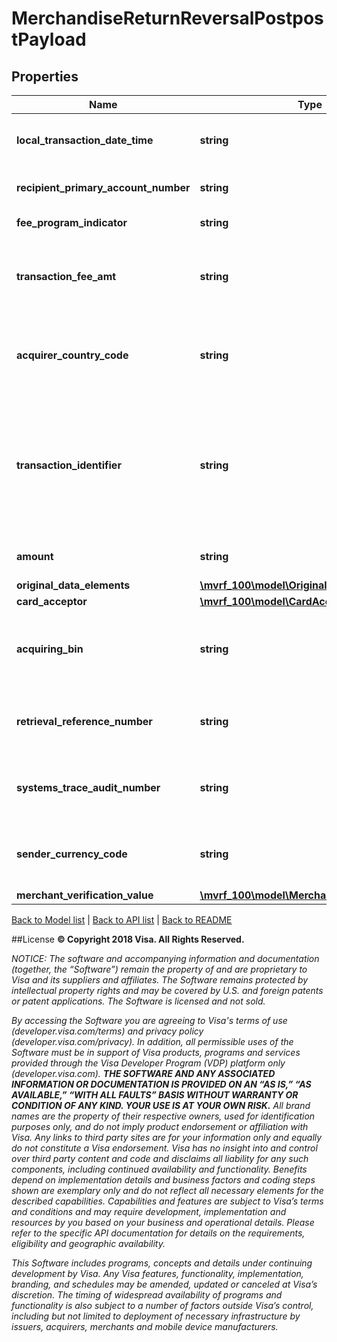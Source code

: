 # MerchandiseReturnReversalPostpostPayload

## Properties
Name | Type | Description | Notes
------------ | ------------- | ------------- | -------------
**local_transaction_date_time** | **string** | This should be +/- 3 days from the current date.&lt;br&gt;&lt;br&gt;The date is in yyyy-mm-ddThh:mm:ss format | 
**recipient_primary_account_number** | **string** | Populate with Consumer PAN used in the refund transaction. | 
**fee_program_indicator** | **string** | Originators can leave this field blank. | [optional] 
**transaction_fee_amt** | **string** | Prefix ‘D’Originators are required to populate convenience fee amount in this field to be returned, if presented in the original refund message. | [optional] 
**acquirer_country_code** | **string** | Use a 3-digit numeric country code for the country. This must match the information provided during program enrollment. | 
**transaction_identifier** | **string** | &lt;b&gt;Conditional.&lt;/b&gt; If originator submits merchant payment transaction using MerchantPushPayments API, they should submit the same value of transactionIdentifier in API request.  Otherwise, do not use this field in the API request. | 
**amount** | **string** | The amount must match the original refund transaction. | 
**original_data_elements** | [**\mvrf_100\model\OriginalDataElements**](OriginalDataElements.md) |  | 
**card_acceptor** | [**\mvrf_100\model\CardAcceptor**](CardAcceptor.md) |  | 
**acquiring_bin** | **string** | This BIN number identifies the originator of refund transaction. This information must match the BIN provided during enrollment. | 
**retrieval_reference_number** | **string** | Numeric only. This value must match the retrievalReferenceNumber previously sent in the original refund transaction. | 
**systems_trace_audit_number** | **string** | Numeric only. This value must match with the systemsTraceAuditNumber previously sent in the original refund transaction. | 
**sender_currency_code** | **string** | The code in this field must always reflect the currency previously sent in the original refund transaction. | 
**merchant_verification_value** | [**\mvrf_100\model\MerchantVerificationValue**](MerchantVerificationValue.md) |  | [optional] 

[Back to Model list](../../README.md#documentation-for-models)   |   [Back to API list](../../README.md#documentation-for-api-endpoints)   |   [Back to README](../../README.md)



##License
**© Copyright 2018 Visa. All Rights Reserved.**

*NOTICE: The software and accompanying information and documentation (together, the “Software”) remain the property of
and are proprietary to Visa and its suppliers and affiliates. The Software remains protected by intellectual property
rights and may be covered by U.S. and foreign patents or patent applications. The Software is licensed and not sold.*

*By accessing the Software you are agreeing to Visa's terms of use (developer.visa.com/terms) and privacy policy (developer.visa.com/privacy).
In addition, all permissible uses of the Software must be in support of Visa products, programs and services provided
through the Visa Developer Program (VDP) platform only (developer.visa.com). **THE SOFTWARE AND ANY ASSOCIATED
INFORMATION OR DOCUMENTATION IS PROVIDED ON AN “AS IS,” “AS AVAILABLE,” “WITH ALL FAULTS” BASIS WITHOUT WARRANTY OR
CONDITION OF ANY KIND. YOUR USE IS AT YOUR OWN RISK.** All brand names are the property of their respective owners, used for identification purposes only, and do not imply
product endorsement or affiliation with Visa. Any links to third party sites are for your information only and equally
do not constitute a Visa endorsement. Visa has no insight into and control over third party content and code and disclaims
all liability for any such components, including continued availability and functionality. Benefits depend on implementation
details and business factors and coding steps shown are exemplary only and do not reflect all necessary elements for the
described capabilities. Capabilities and features are subject to Visa’s terms and conditions and may require development,
implementation and resources by you based on your business and operational details. Please refer to the specific
API documentation for details on the requirements, eligibility and geographic availability.*

*This Software includes programs, concepts and details under continuing development by Visa. Any Visa features,
functionality, implementation, branding, and schedules may be amended, updated or canceled at Visa’s discretion.
The timing of widespread availability of programs and functionality is also subject to a number of factors outside Visa’s control,
including but not limited to deployment of necessary infrastructure by issuers, acquirers, merchants and mobile device manufacturers.*